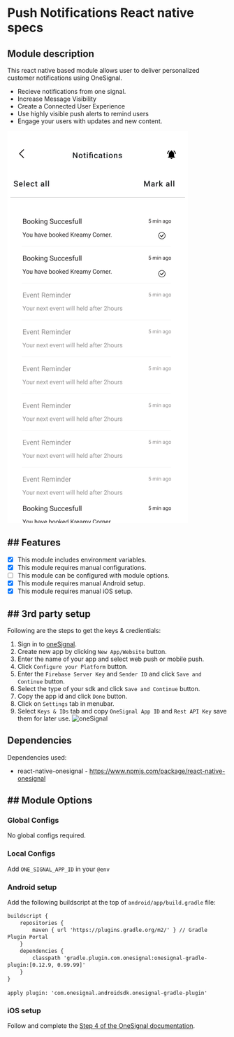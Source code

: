 # Push Notifications React native specs

## Module description

This react native based module allows user to deliver personalized customer notifications using OneSignal.

- Recieve notifications from one signal.
- Increase Message Visibility
- Create a Connected User Experience
- Use highly visible push alerts to remind users
- Engage your users with updates and new content.

![image](preview.png)

## ## Features

 - [x] This module includes environment variables.
 - [x] This module requires manual configurations.
 - [ ] This module can be configured with module options.
 - [x] This module requires manual Android setup.
 - [x] This module requires manual iOS setup.

## ## 3rd party setup

Following are the steps to get the keys & credientials:
1. Sign in to [oneSignal](https://onesignal.com/).
2. Create new app by clicking `New App/Website` button.
3. Enter the name of your app and select web push or mobile push.
4. Click `Configure your Platform` button.
5. Enter the `Firebase Server Key` and `Sender ID` and click `Save and Continue` button.
6. Select the type of your sdk and click `Save and Continue` button.
7. Copy the app id and click `Done` button.
8. Click on `Settings` tab in menubar.
9. Select `Keys & IDs` tab and copy `OneSignal App ID` and `Rest API Key` save them for later use.
![oneSignal](https://user-images.githubusercontent.com/76822297/228469507-71366b43-0ad2-43a5-9924-2723c7a29dd5.png)


## Dependencies

Dependencies used:
- react-native-onesignal - https://www.npmjs.com/package/react-native-onesignal

## ## Module Options

### Global Configs

No global configs required.

### Local Configs

Add `ONE_SIGNAL_APP_ID` in your `@env`

### Android setup


Add the following buildscript at the top of `android/app/build.gradle` file:

```
buildscript {
    repositories {
        maven { url 'https://plugins.gradle.org/m2/' } // Gradle Plugin Portal
    }
    dependencies {
        classpath 'gradle.plugin.com.onesignal:onesignal-gradle-plugin:[0.12.9, 0.99.99]'
    }
}

apply plugin: 'com.onesignal.androidsdk.onesignal-gradle-plugin'
```

### iOS setup

Follow and complete the [Step 4 of the OneSignal documentation](https://documentation.onesignal.com/docs/react-native-sdk-setup#step-4---install-for-ios-using-cocoapods-for-ios-apps).
